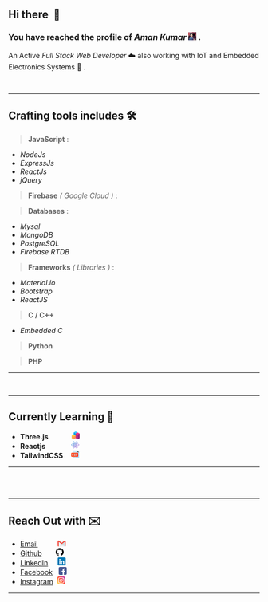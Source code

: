 <h2><b>Hi there &nbsp👋</b></h2>

### You have reached the profile of _**Aman Kumar**_ ![Amankrokx](./aman.png) .
An Active _Full Stack Web Developer_ ☁️ also working with IoT and Embedded Electronics Systems 🤖 .

<br />

---

## __Crafting tools includes__ 🛠️
> __JavaScript__ :
- _NodeJs_
- _ExpressJs_
- _ReactJs_
- _jQuery_
> __Firebase__ _( Google Cloud )_ :

> __Databases__ :
- _Mysql_
- _MongoDB_
- _PostgreSQL_
- _Firebase RTDB_
> __Frameworks__ _( Libraries )_ :
- _Material.io_
- _Bootstrap_
- _ReactJS_ 
> __C / C++__
- _Embedded C_
> __Python__

> __PHP__
---

<br>
<hr>

## __Currently Learning__ 📖
- __Three.js__ &nbsp;&nbsp;&nbsp;&nbsp;&nbsp;&nbsp;&nbsp;&nbsp;&nbsp;&nbsp;&nbsp;![Three.js](./three.png)
- __Reactjs__ &nbsp;&nbsp;&nbsp;&nbsp;&nbsp;&nbsp;&nbsp;&nbsp;&nbsp;&nbsp;&nbsp; ![Reactjs](./react.png)
- __TailwindCSS__&nbsp;&nbsp;&nbsp; ![TailwindCSS](./css.png)
---

<br>
<br>

---
## __Reach Out with__ ✉️
- [Email](mailto:amankumar.spj410@gmail.com) &nbsp;&nbsp;&nbsp;&nbsp;&nbsp;&nbsp;&nbsp;&nbsp; ![Email](./gmail.png)
- [Github](https://github.com/amankrokx) &nbsp;&nbsp;&nbsp;&nbsp;&nbsp; ![Github](./github.png)
- [LinkedIn](https://www.linkedin.com/in/amankrokx) &nbsp;&nbsp;&nbsp; ![LinkedIn](./linkedin.png)
- [Facebook](https://facebook.com/amankrokx)&nbsp;&nbsp; ![Facebook](./facebook.png)
- [Instagram](https://instagram.com/amankrokx)&nbsp; ![Instagram](./instagram.png)

---

<!--
**amankrokx/amankrokx** is a ✨ _special_ ✨ repository because its `README.md` (this file) appears on your GitHub profile.

Here are some ideas to get you started:

- 🔭 I’m currently working on ...
- 🌱 I’m currently learning ...
- 👯 I’m looking to collaborate on ...
- 🤔 I’m looking for help with ...
- 💬 Ask me about ...
- 📫 How to reach me: ...
- 😄 Pronouns: ...
- ⚡ Fun fact: ...
-->
